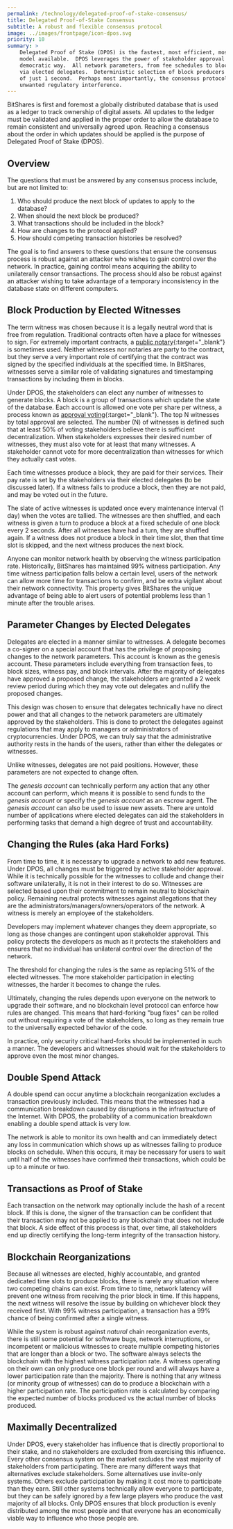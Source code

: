 ```yaml
---
permalink: /technology/delegated-proof-of-stake-consensus/
title: Delegated Proof-of-Stake Consensus
subtitle: A robust and flexible consensus protocol
image: ../images/frontpage/icon-dpos.svg
priority: 10
summary: >
    Delegated Proof of Stake (DPOS) is the fastest, most efficient, most decentralized, and most flexible consensus
    model available.  DPOS leverages the power of stakeholder approval voting to resolve consensus issues in a fair and
    democratic way.  All network parameters, from fee schedules to block intervals and transaction sizes, can be tuned
    via elected delegates.  Deterministic selection of block producers allows transactions to be confirmed in an average
    of just 1 second.  Perhaps most importantly, the consensus protocol is designed to protect all participants against
    unwanted regulatory interference.
---
```


BitShares is first and foremost a globally distributed database that is used as a ledger to track ownership of digital
assets.  All updates to the ledger must be validated and applied in the proper order to allow the database to remain
consistent and universally
agreed upon.   Reaching a consensus about the order in which updates should be applied is the purpose of
Delegated Proof of Stake (DPOS).

## Overview

The questions that must be answered by any consensus process include, but are not limited to:

1. Who should produce the next block of updates to apply to the database?
2. When should the next block be produced?
3. What transactions should be included in the block?
4. How are changes to the protocol applied?
5. How should competing transaction histories be resolved?

The goal is to find answers to these questions that ensure the consensus process is robust against
an attacker who wishes to gain control over the network.  In practice, gaining control means acquiring
the ability to unilaterally censor transactions.  The process should also be robust against an attacker
wishing to take advantage of a temporary inconsistency in the database state on different computers.

## Block Production by Elected Witnesses

The term witness was chosen because it is a legally neutral word that is free from regulation.  Traditional contracts
often have a place for witnesses to sign.  For extremely important contracts, a [public
notary](http://en.wikipedia.org/wiki/Notary_public){:target="_blank"}
is sometimes used.   Neither witnesses nor notaries are party to the contract, but they serve a very important role
of certifying that the contract was signed by the specified individuals at the specified time.   In BitShares, witnesses
serve a similar role of validating signatures and timestamping transactions by including them in blocks.

Under DPOS, the stakeholders can elect any number of witnesses to generate blocks.  A block is a group of
transactions which update the state of the database.   Each account is allowed one vote per share per witness, a
process known as [approval voting](http://en.wikipedia.org/wiki/Approval_voting){:target="_blank"}.  The top N witnesses by total
approval are selected.  The number (N) of witnesses is defined such that at least 50% of voting stakeholders
believe there is sufficient decentralization.   When stakeholders expresses their desired number of witnesses,
they must also vote for at least that many witnesses.   A stakeholder cannot vote for more decentralization
than witnesses for which they actually cast votes.

Each time witnesses produce a block, they are paid for their services.  Their pay rate is set by the stakeholders
via their elected delegates (to be discussed later).  If a witness fails to produce a block, then they are not
paid, and may be voted out in the future.

The slate of active witnesses is updated once every maintenance interval (1 day) when the votes are tallied. The witnesses are
then shuffled, and each witness is given a turn to produce a block at a fixed schedule of one block every 2 seconds. After all
witnesses have had a turn, they are shuffled again.  If a witness does not produce a block in their time slot, then that time
slot is skipped, and the next witness produces the next block.

Anyone can monitor network health by observing the witness participation rate.  Historically, BitShares has
maintained 99% witness participation.   Any time witness participation falls below a certain level, users of the
network can allow more time for transactions to confirm, and be extra vigilant about their network connectivity.  This
property gives BitShares the unique advantage of being able to alert users of potential problems less than 1 minute after the trouble arises.

## Parameter Changes by Elected Delegates

Delegates are elected in a manner similar to witnesses.   A delegate becomes a co-signer on a special
account that has the privilege of proposing changes to the network parameters.  This account is known as the
genesis account.  These parameters include everything from transaction fees, to block sizes, witness pay, and block
intervals.  After the majority of delegates have
approved a proposed change, the stakeholders are granted a 2 week review period during which they may vote out
delegates and nullify the proposed changes.

This design was chosen to ensure that delegates technically have no direct power and that all changes to the
network parameters are ultimately approved by the stakeholders.  This is done to protect the delegates against
regulations that may apply to managers or administrators of cryptocurrencies.   Under DPOS, we can truly say that the
administrative authority rests in the hands of the users, rather than either the delegates or witnesses.

Unlike witnesses, delegates are not paid positions. However, these parameters are not expected to change often.

The *genesis account* can technically perform any action that any other account can perform, which means it is possible to
send funds to the *genesis account* or specify the *genesis account* as an escrow agent.  The *genesis account* can also
be used to issue new assets.  There are untold number of applications where elected delegates can aid the stakeholders in
performing tasks that demand a high degree of trust and accountability.

## Changing the Rules  (aka Hard Forks)

From time to time, it is necessary to upgrade a network to add new features.  Under DPOS, all changes must
be triggered by active stakeholder approval.   While it is technically possible for the witnesses to collude and
change their software unilaterally, it is not in their interest to do so.  Witnesses are selected based upon
their commitment to remain neutral to blockchain policy.   Remaining neutral protects witnesses against
allegations that they are the administrators/managers/owners/operators of the network.  A witness is merely
an employee of the stakeholders.

Developers may implement whatever changes they deem appropriate, so long as those changes are contingent upon
stakeholder approval.  This policy protects the developers as much as it protects the stakeholders and
ensures that no individual has unilateral control over the direction of the network.

The threshold for changing the rules is the same as replacing 51% of the elected witnesses.  The more
stakeholder participation in electing witnesses, the harder it becomes to change the rules.

Ultimately, changing the rules depends upon everyone on the network to upgrade their software, and
no blockchain level protocol can enforce how rules are changed.  This means that hard-forking "bug fixes" can
be rolled out without requiring a vote of the stakeholders, so long as they remain true to the universally
expected behavior of the code.

In practice, only security critical hard-forks should be implemented in such a manner. The developers and
witnesses should wait for the stakeholders to approve even the most minor changes.


## Double Spend Attack

A double spend can occur anytime a blockchain reorganization excludes a transaction previously included.  This means
that the witnesses had a communication breakdown caused by disruptions in the infrastructure of the Internet.  With
DPOS, the probability of a communication breakdown enabling a double spend attack is very low.

The network is able to monitor its own health and can immediately detect any loss in communication which shows up as
witnesses failing to produce blocks on schedule.  When this occurs, it may be necessary for users to wait until half of
the witnesses have confirmed their transactions, which could be up to a minute or two.

## Transactions as Proof of Stake

Each transaction on the network may optionally include the hash of a recent block.  If this is done, the signer of the
transaction can be confident that their transaction may not be applied to any blockchain that does not include that
block.  A side effect of this process is that, over time, all stakeholders end up directly certifying the long-term
integrity of the transaction history.

## Blockchain Reorganizations

Because all witnesses are elected, highly accountable, and granted dedicated time slots to produce blocks, there is
rarely any situation where two competing chains can exist.  From time to time, network latency will prevent one witness
from receiving the prior block in time.  If this happens, the next witness will resolve the issue by building on whichever
block they received first.  With 99% witness participation, a transaction has a 99% chance of being confirmed after a
single witness.

While the system is robust against *natural* chain reorganization events, there is still some potential for software
bugs, network interruptions, or incompetent or malicious witnesses to create multiple competing histories that are
longer than a block or two.  The software always selects the blockchain with the highest witness participation rate.  A
witness operating on their own can only produce one block per round and will always have a lower participation rate than the majority.
There is nothing that any witness (or minority group of witnesses)
can do to produce a blockchain with a higher participation rate.    The participation rate is calculated by comparing
the expected number of blocks produced vs the actual number of blocks produced.

## Maximally Decentralized

Under DPOS, every stakeholder has influence that is directly proportional to their stake, and no stakeholders are excluded
from exercising this influence.  Every other consensus system on the market
excludes the vast majority of stakeholders from participating.  There are many different ways that alternatives exclude
stakeholders.   Some alternatives use invite-only systems. Others exclude
participation by making it cost more to participate than they earn.  Still other systems technically allow everyone to
participate, but they can be safely ignored by a few large players who produce the vast
majority of all blocks.  Only DPOS ensures that block production is evenly distributed among the most people and that
everyone has an economically viable way to influence who those people are.
